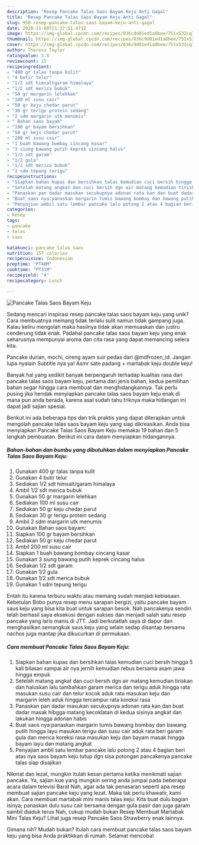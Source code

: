 ```yaml
---
description: "Resep Pancake Talas Saos Bayam Keju Anti Gagal"
title: "Resep Pancake Talas Saos Bayam Keju Anti Gagal"
slug: 958-resep-pancake-talas-saos-bayam-keju-anti-gagal
date: 2020-11-08T21:37:51.471Z
image: https://img-global.cpcdn.com/recipes/036c9d01ed1a8bee/751x532cq70/pancake-talas-saos-bayam-keju-foto-resep-utama.jpg
thumbnail: https://img-global.cpcdn.com/recipes/036c9d01ed1a8bee/751x532cq70/pancake-talas-saos-bayam-keju-foto-resep-utama.jpg
cover: https://img-global.cpcdn.com/recipes/036c9d01ed1a8bee/751x532cq70/pancake-talas-saos-bayam-keju-foto-resep-utama.jpg
author: Theresa Taylor
ratingvalue: 3.8
reviewcount: 15
recipeingredient:
- "400 gr talas tanpa kulit"
- "4 butir telur"
- "1/2 sdt himsaltgaram himalaya"
- "1/2 sdt merica bubuk"
- "50 gr margarin lelehkan"
- "100 ml susu cair"
- "50 gr keju chedar parut"
- "30 gr terigu protein sedang"
- "2 sdm margarin utk menumis"
- " Bahan saos bayam"
- "100 gr bayam bersihkan"
- "50 gr keju chedar parut"
- "200 ml susu cair"
- "1 buah bawang bombay cincang kasar"
- "3 siung bawang putih keprek cincang halus"
- "1/2 sdt garam"
- "1/2 gula"
- "1/2 sdt merica bubuk"
- "1 sdm tepung terigu"
recipeinstructions:
- "Siapkan bahan kupas dan bersihkan talas kemudian cuci bersih hingga 5 kali bilasan sampai air nya jernih kemudian rebus bersama asam jawa hingga empuk"
- "Setelah matang angkat dan cuci bersih dgn air matang kemudian tiriskan dan haluskan lalu tambahkan garam merica dan terigu aduk hingga rata masukan susu cair dan telur kocok aduk rata masukan keju dan margarin leleh aduk hingga tercampur rata koreksi rasa"
- "Panaskan pan dadar masukan secukupnya adonan rata kan dan buat dadar masak hibgga matang kecoklatan di kedua sisinya angkat dan lakukan hingga adonan habis"
- "Buat saos nya:panaskan margarin tumis bawang bombay dan bawang putih hingga layu masukan terigu dan susu cair aduk rata beri garam gula dan merica koreksi rasa masukan keju dan bayam masak hingga bayam layu dan matang angkat"
- "Penyajian ambil satu lembar pancake lalu potong 2 atau 4 bagian beri atas nya saos bayam keju tutup dgn sisa potongan pancakenya pancake talas siap disajikan"
categories:
- Resep
tags:
- pancake
- talas
- saos

katakunci: pancake talas saos 
nutrition: 157 calories
recipecuisine: Indonesian
preptime: "PT40M"
cooktime: "PT31M"
recipeyield: "4"
recipecategory: Lunch

---
```



![Pancake Talas Saos Bayam Keju](https://img-global.cpcdn.com/recipes/036c9d01ed1a8bee/751x532cq70/pancake-talas-saos-bayam-keju-foto-resep-utama.jpg)

Sedang mencari inspirasi resep pancake talas saos bayam keju yang unik? Cara membuatnya memang tidak terlalu sulit namun tidak gampang juga. Kalau keliru mengolah maka hasilnya tidak akan memuaskan dan justru cenderung tidak enak. Padahal pancake talas saos bayam keju yang enak seharusnya mempunyai aroma dan cita rasa yang dapat memancing selera kita.

Pancake durian, mochi, cireng ayam suir pedas dari @mdfrozen_id. Jangan lupa nyalain Subtitle nya ya! Asmr sate padang + martabak keju double keju!

Banyak hal yang sedikit banyak berpengaruh terhadap kualitas rasa dari pancake talas saos bayam keju, pertama dari jenis bahan, kedua pemilihan bahan segar hingga cara membuat dan menghidangkannya. Tak perlu pusing jika hendak menyiapkan pancake talas saos bayam keju enak di mana pun anda berada, karena asal sudah tahu triknya maka hidangan ini dapat jadi sajian spesial.


Berikut ini ada beberapa tips dan trik praktis yang dapat diterapkan untuk mengolah pancake talas saos bayam keju yang siap dikreasikan. Anda bisa menyiapkan Pancake Talas Saos Bayam Keju memakai 19 bahan dan 5 langkah pembuatan. Berikut ini cara dalam menyiapkan hidangannya.

<!--inarticleads1-->

##### Bahan-bahan dan bumbu yang dibutuhkan dalam menyiapkan Pancake Talas Saos Bayam Keju:

1. Gunakan 400 gr talas tanpa kulit
1. Gunakan 4 butir telur
1. Sediakan 1/2 sdt himsalt/garam himalaya
1. Ambil 1/2 sdt merica bubuk
1. Gunakan 50 gr margarin lelehkan
1. Sediakan 100 ml susu cair
1. Sediakan 50 gr keju chedar parut
1. Sediakan 30 gr terigu protein sedang
1. Ambil 2 sdm margarin utk menumis
1. Gunakan  Bahan saos bayam:
1. Siapkan 100 gr bayam bersihkan
1. Sediakan 50 gr keju chedar parut
1. Ambil 200 ml susu cair
1. Siapkan 1 buah bawang bombay cincang kasar
1. Gunakan 3 siung bawang putih keprek cincang halus
1. Sediakan 1/2 sdt garam
1. Gunakan 1/2 gula
1. Gunakan 1/2 sdt merica bubuk
1. Gunakan 1 sdm tepung terigu


Entah itu karena terburu waktu atau memang sudah menjadi kebiasaan. Kebetulan Bobo punya resep menu sarapan bergizi, yaitu pancake bayam saus keju yang bisa kita buat untuk sarapan besok. Nah pancakenya sendiri telah berhasil saya eksekusi dengan sukses dan menjadi salah satu resep pancake yang laris manis di JTT. Jadi berkutatlah saya di dapur dan menghasilkan semangkuk saus keju yang selain sedap disantap bersama nachos juga mantap jika dikucurkan di permukaan. 

<!--inarticleads2-->

##### Cara membuat Pancake Talas Saos Bayam Keju:

1. Siapkan bahan kupas dan bersihkan talas kemudian cuci bersih hingga 5 kali bilasan sampai air nya jernih kemudian rebus bersama asam jawa hingga empuk
1. Setelah matang angkat dan cuci bersih dgn air matang kemudian tiriskan dan haluskan lalu tambahkan garam merica dan terigu aduk hingga rata masukan susu cair dan telur kocok aduk rata masukan keju dan margarin leleh aduk hingga tercampur rata koreksi rasa
1. Panaskan pan dadar masukan secukupnya adonan rata kan dan buat dadar masak hibgga matang kecoklatan di kedua sisinya angkat dan lakukan hingga adonan habis
1. Buat saos nya:panaskan margarin tumis bawang bombay dan bawang putih hingga layu masukan terigu dan susu cair aduk rata beri garam gula dan merica koreksi rasa masukan keju dan bayam masak hingga bayam layu dan matang angkat
1. Penyajian ambil satu lembar pancake lalu potong 2 atau 4 bagian beri atas nya saos bayam keju tutup dgn sisa potongan pancakenya pancake talas siap disajikan


Nikmat dan lezat, mungkin itulah kesan pertama ketika menikmati sajian pancake. Ya, sajian kue yang mungkin sering anda jumpai pada beberapa acara dalam televisi Barat Nah, agar ada tak penasaran seperti apa resep membuat sajian pancake keju yang lezat. Maka tak perlu khawatir, kami akan. Cara membuat martabak mini manis talas keju: Kita buat dulu bagian isinya; panaskan dulu susu cair bersama dengan gula pasir dan juga garam sambil diaduk terus Nah, cukup mudah bukan Resep Membuat Martabak Mini Talas Keju? Lihat juga resep Pancake Saos Strawberry enak lainnya. 

Gimana nih? Mudah bukan? Itulah cara membuat pancake talas saos bayam keju yang bisa Anda praktikkan di rumah. Selamat mencoba!
